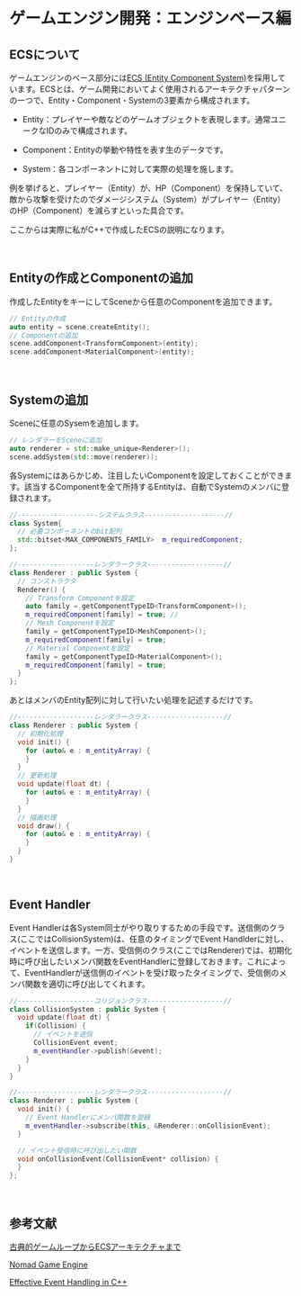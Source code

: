 # ゲームエンジン開発：エンジンベース編
## ECSについて
ゲームエンジンのベース部分には[ECS (Entity Component System)](https://en.wikipedia.org/wiki/Entity_component_system)を採用しています。ECSとは、ゲーム開発においてよく使用されるアーキテクチャパターンの一つで、Entity・Component・Systemの3要素から構成されます。

- Entity：プレイヤーや敵などのゲームオブジェクトを表現します。通常ユニークなIDのみで構成されます。

- Component：Entityの挙動や特性を表す生のデータです。

- System：各コンポーネントに対して実際の処理を施します。

例を挙げると、プレイヤー（Entity）が、HP（Component）を保持していて、敵から攻撃を受けたのでダメージシステム（System）がプレイヤー（Entity）のHP（Component）を減らすといった具合です。

ここからは実際に私がC++で作成したECSの説明になります。

<br />

## Entityの作成とComponentの追加
作成したEntityをキーにしてSceneから任意のComponentを追加できます。
```C++
// Entityの作成
auto entity = scene.createEntity();
// Componentの追加
scene.addComponent<TransformComponent>(entity);
scene.addComponent<MaterialComponent>(entity);
```

<br />

## Systemの追加
Sceneに任意のSysemを追加します。
```C++
// レンダラーをSceneに追加
auto renderer = std::make_unique<Renderer>();
scene.addSystem(std::move(renderer));
```
各Systemにはあらかじめ、注目したいComponentを設定しておくことができます。該当するComponentを全て所持するEntityは、自動でSystemのメンバに登録されます。

```C++
//--------------------システムクラス--------------------//
class System{
  // 必要コンポーネントのbit配列
  std::bitset<MAX_COMPONENTS_FAMILY>  m_requiredComponent;
};

//-------------------レンダラークラス-------------------//
class Renderer : public System {
  // コンストラクタ
  Renderer() {
    // Transform Componentを設定
    auto family = getComponentTypeID<TransformComponent>();
    m_requiredComponent[family] = true; // 
    // Mesh Componentを設定
    family = getComponentTypeID<MeshComponent>();
    m_requiredComponent[family] = true;
    // Material Componentを設定
    family = getComponentTypeID<MaterialComponent>();
    m_requiredComponent[family] = true;
  }
};
```

あとはメンバのEntity配列に対して行いたい処理を記述するだけです。

```C++
//-------------------レンダラークラス-------------------//
class Renderer : public System {
  // 初期化処理
  void init() {
    for (auto& e : m_entityArray) {
    }
  }
  // 更新処理
  void update(float dt) {
    for (auto& e : m_entityArray) {
    }
  }
  // 描画処理
  void draw() {
    for (auto& e : m_entityArray) {
    }
  }
}
```

<br />

## Event Handler
Event Handlerは各System同士がやり取りするための手段です。送信側のクラス(ここではCollisionSystem)は、任意のタイミングでEvent Handlderに対し、イベントを送信します。一方、受信側のクラス(ここではRenderer)では、初期化時に呼び出したいメンバ関数をEventHandlerに登録しておきます。これによって、EventHandlerが送信側のイベントを受け取ったタイミングで、受信側のメンバ関数を適切に呼び出してくれます。

```C++
//-------------------コリジョンクラス-------------------//
class CollisionSystem : public System {
  void update(float dt) {
    if(Collision) {
      // イベントを送信
      CollisionEvent event;
      m_eventHandler->publish(&event);
    }
  }
}

//-------------------レンダラークラス-------------------//
class Renderer : public System {
  void init() {
    // Event Handlerにメンバ関数を登録
    m_eventHandler->subscribe(this, &Renderer::onCollisionEvent);
  }

  // イベント受信時に呼び出したい関数
  void onCollisionEvent(CollisionEvent* collision) {
  }
};

```

<br />

## 参考文献
[古典的ゲームループからECSアーキテクチャまで](https://zenn.dev/rita0222/articles/c22a8367e31b4d5f4eeb)

[Nomad Game Engine](https://savas.ca/nomad)

[Effective Event Handling in C++](https://www.gamedev.net/articles/programming/general-and-gameplay-programming/effective-event-handling-in-c-r2459/)
